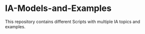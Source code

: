# IA-Models-and-Examples

This repository contains different Scripts with multiple IA topics and examples.
